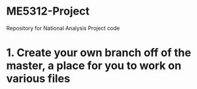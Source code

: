 # ME5312-Project
 Repository for National Analysis Project code

# 1. Create your own branch off of the master, a place for you to work on various files
